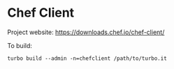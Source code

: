 # Chef Client

Project website: https://downloads.chef.io/chef-client/

To build: 

    turbo build --admin -n=chefclient /path/to/turbo.it